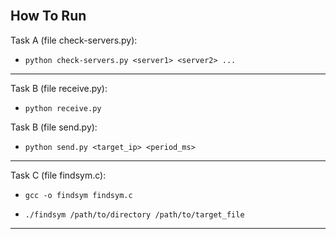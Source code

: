 <br />

## How To Run

Task A (file check-servers.py):

- `python check-servers.py <server1> <server2> ...`

<hr />

Task B (file receive.py):

- `python receive.py`

Task B (file send.py):

- `python send.py <target_ip> <period_ms>`

<hr />

Task C (file findsym.c):

- `gcc -o findsym findsym.c`

- `./findsym /path/to/directory /path/to/target_file`

<hr />
